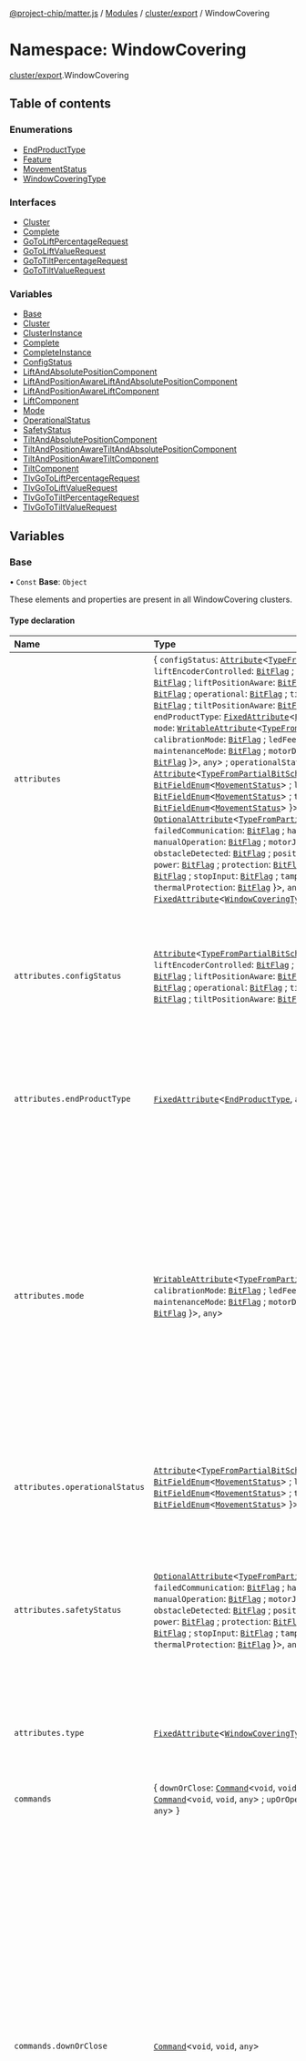 [@project-chip/matter.js](../README.md) / [Modules](../modules.md) / [cluster/export](cluster_export.md) / WindowCovering

# Namespace: WindowCovering

[cluster/export](cluster_export.md).WindowCovering

## Table of contents

### Enumerations

- [EndProductType](../enums/cluster_export.WindowCovering.EndProductType.md)
- [Feature](../enums/cluster_export.WindowCovering.Feature.md)
- [MovementStatus](../enums/cluster_export.WindowCovering.MovementStatus.md)
- [WindowCoveringType](../enums/cluster_export.WindowCovering.WindowCoveringType.md)

### Interfaces

- [Cluster](../interfaces/cluster_export.WindowCovering.Cluster.md)
- [Complete](../interfaces/cluster_export.WindowCovering.Complete.md)
- [GoToLiftPercentageRequest](../interfaces/cluster_export.WindowCovering.GoToLiftPercentageRequest.md)
- [GoToLiftValueRequest](../interfaces/cluster_export.WindowCovering.GoToLiftValueRequest.md)
- [GoToTiltPercentageRequest](../interfaces/cluster_export.WindowCovering.GoToTiltPercentageRequest.md)
- [GoToTiltValueRequest](../interfaces/cluster_export.WindowCovering.GoToTiltValueRequest.md)

### Variables

- [Base](cluster_export.WindowCovering.md#base)
- [Cluster](cluster_export.WindowCovering.md#cluster)
- [ClusterInstance](cluster_export.WindowCovering.md#clusterinstance)
- [Complete](cluster_export.WindowCovering.md#complete)
- [CompleteInstance](cluster_export.WindowCovering.md#completeinstance)
- [ConfigStatus](cluster_export.WindowCovering.md#configstatus)
- [LiftAndAbsolutePositionComponent](cluster_export.WindowCovering.md#liftandabsolutepositioncomponent)
- [LiftAndPositionAwareLiftAndAbsolutePositionComponent](cluster_export.WindowCovering.md#liftandpositionawareliftandabsolutepositioncomponent)
- [LiftAndPositionAwareLiftComponent](cluster_export.WindowCovering.md#liftandpositionawareliftcomponent)
- [LiftComponent](cluster_export.WindowCovering.md#liftcomponent)
- [Mode](cluster_export.WindowCovering.md#mode)
- [OperationalStatus](cluster_export.WindowCovering.md#operationalstatus)
- [SafetyStatus](cluster_export.WindowCovering.md#safetystatus)
- [TiltAndAbsolutePositionComponent](cluster_export.WindowCovering.md#tiltandabsolutepositioncomponent)
- [TiltAndPositionAwareTiltAndAbsolutePositionComponent](cluster_export.WindowCovering.md#tiltandpositionawaretiltandabsolutepositioncomponent)
- [TiltAndPositionAwareTiltComponent](cluster_export.WindowCovering.md#tiltandpositionawaretiltcomponent)
- [TiltComponent](cluster_export.WindowCovering.md#tiltcomponent)
- [TlvGoToLiftPercentageRequest](cluster_export.WindowCovering.md#tlvgotoliftpercentagerequest)
- [TlvGoToLiftValueRequest](cluster_export.WindowCovering.md#tlvgotoliftvaluerequest)
- [TlvGoToTiltPercentageRequest](cluster_export.WindowCovering.md#tlvgototiltpercentagerequest)
- [TlvGoToTiltValueRequest](cluster_export.WindowCovering.md#tlvgototiltvaluerequest)

## Variables

### Base

• `Const` **Base**: `Object`

These elements and properties are present in all WindowCovering clusters.

#### Type declaration

| Name | Type | Description |
| :------ | :------ | :------ |
| `attributes` | \{ `configStatus`: [`Attribute`](../interfaces/cluster_export.Attribute.md)\<[`TypeFromPartialBitSchema`](schema_export.md#typefrompartialbitschema)\<\{ `liftEncoderControlled`: [`BitFlag`](schema_export.md#bitflag) ; `liftMovementReversed`: [`BitFlag`](schema_export.md#bitflag) ; `liftPositionAware`: [`BitFlag`](schema_export.md#bitflag) ; `onlineReserved`: [`BitFlag`](schema_export.md#bitflag) ; `operational`: [`BitFlag`](schema_export.md#bitflag) ; `tiltEncoderControlled`: [`BitFlag`](schema_export.md#bitflag) ; `tiltPositionAware`: [`BitFlag`](schema_export.md#bitflag)  }\>, `any`\> ; `endProductType`: [`FixedAttribute`](../interfaces/cluster_export.FixedAttribute.md)\<[`EndProductType`](../enums/cluster_export.WindowCovering.EndProductType.md), `any`\> ; `mode`: [`WritableAttribute`](../interfaces/cluster_export.WritableAttribute.md)\<[`TypeFromPartialBitSchema`](schema_export.md#typefrompartialbitschema)\<\{ `calibrationMode`: [`BitFlag`](schema_export.md#bitflag) ; `ledFeedback`: [`BitFlag`](schema_export.md#bitflag) ; `maintenanceMode`: [`BitFlag`](schema_export.md#bitflag) ; `motorDirectionReversed`: [`BitFlag`](schema_export.md#bitflag)  }\>, `any`\> ; `operationalStatus`: [`Attribute`](../interfaces/cluster_export.Attribute.md)\<[`TypeFromPartialBitSchema`](schema_export.md#typefrompartialbitschema)\<\{ `global`: [`BitFieldEnum`](schema_export.md#bitfieldenum)\<[`MovementStatus`](../enums/cluster_export.WindowCovering.MovementStatus.md)\> ; `lift`: [`BitFieldEnum`](schema_export.md#bitfieldenum)\<[`MovementStatus`](../enums/cluster_export.WindowCovering.MovementStatus.md)\> ; `tilt`: [`BitFieldEnum`](schema_export.md#bitfieldenum)\<[`MovementStatus`](../enums/cluster_export.WindowCovering.MovementStatus.md)\>  }\>, `any`\> ; `safetyStatus`: [`OptionalAttribute`](../interfaces/cluster_export.OptionalAttribute.md)\<[`TypeFromPartialBitSchema`](schema_export.md#typefrompartialbitschema)\<\{ `failedCommunication`: [`BitFlag`](schema_export.md#bitflag) ; `hardwareFailure`: [`BitFlag`](schema_export.md#bitflag) ; `manualOperation`: [`BitFlag`](schema_export.md#bitflag) ; `motorJammed`: [`BitFlag`](schema_export.md#bitflag) ; `obstacleDetected`: [`BitFlag`](schema_export.md#bitflag) ; `positionFailure`: [`BitFlag`](schema_export.md#bitflag) ; `power`: [`BitFlag`](schema_export.md#bitflag) ; `protection`: [`BitFlag`](schema_export.md#bitflag) ; `remoteLockout`: [`BitFlag`](schema_export.md#bitflag) ; `stopInput`: [`BitFlag`](schema_export.md#bitflag) ; `tamperDetection`: [`BitFlag`](schema_export.md#bitflag) ; `thermalProtection`: [`BitFlag`](schema_export.md#bitflag)  }\>, `any`\> ; `type`: [`FixedAttribute`](../interfaces/cluster_export.FixedAttribute.md)\<[`WindowCoveringType`](../enums/cluster_export.WindowCovering.WindowCoveringType.md), `any`\>  } | - |
| `attributes.configStatus` | [`Attribute`](../interfaces/cluster_export.Attribute.md)\<[`TypeFromPartialBitSchema`](schema_export.md#typefrompartialbitschema)\<\{ `liftEncoderControlled`: [`BitFlag`](schema_export.md#bitflag) ; `liftMovementReversed`: [`BitFlag`](schema_export.md#bitflag) ; `liftPositionAware`: [`BitFlag`](schema_export.md#bitflag) ; `onlineReserved`: [`BitFlag`](schema_export.md#bitflag) ; `operational`: [`BitFlag`](schema_export.md#bitflag) ; `tiltEncoderControlled`: [`BitFlag`](schema_export.md#bitflag) ; `tiltPositionAware`: [`BitFlag`](schema_export.md#bitflag)  }\>, `any`\> | The ConfigStatus attribute makes configuration and status information available. To change settings, devices shall write to the Mode attribute of the Window Covering Settings Attribute Set. The behavior causing the setting or clearing of each bit is vendor specific. See table below for details on each bit. **`See`** MatterSpecification.v11.Cluster § 5.3.5.8 |
| `attributes.endProductType` | [`FixedAttribute`](../interfaces/cluster_export.FixedAttribute.md)\<[`EndProductType`](../enums/cluster_export.WindowCovering.EndProductType.md), `any`\> | The EndProductType attribute identifies the product type in complement of the main category indicated by the Type attribute. The window covering shall set this value to one of the values in the table below. **`See`** MatterSpecification.v11.Cluster § 5.3.5.16 |
| `attributes.mode` | [`WritableAttribute`](../interfaces/cluster_export.WritableAttribute.md)\<[`TypeFromPartialBitSchema`](schema_export.md#typefrompartialbitschema)\<\{ `calibrationMode`: [`BitFlag`](schema_export.md#bitflag) ; `ledFeedback`: [`BitFlag`](schema_export.md#bitflag) ; `maintenanceMode`: [`BitFlag`](schema_export.md#bitflag) ; `motorDirectionReversed`: [`BitFlag`](schema_export.md#bitflag)  }\>, `any`\> | The Mode attribute allows configuration of the Window Covering, such as: reversing the motor direction, placing the Window Covering into calibration mode, placing the motor into maintenance mode, disabling the network, and disabling status LEDs. See below for details. In the case a device does not support or implement a specific mode, e.g. the device has a specific installation method and reversal is not relevant or the device does not include a maintenance mode, any write interaction to the Mode attribute, with an unsupported mode bit or any out of bounds bits set, must be ignored and a response containing the status of CONSTRAINT_ERROR will be returned. **`See`** MatterSpecification.v11.Cluster § 5.3.5.21 |
| `attributes.operationalStatus` | [`Attribute`](../interfaces/cluster_export.Attribute.md)\<[`TypeFromPartialBitSchema`](schema_export.md#typefrompartialbitschema)\<\{ `global`: [`BitFieldEnum`](schema_export.md#bitfieldenum)\<[`MovementStatus`](../enums/cluster_export.WindowCovering.MovementStatus.md)\> ; `lift`: [`BitFieldEnum`](schema_export.md#bitfieldenum)\<[`MovementStatus`](../enums/cluster_export.WindowCovering.MovementStatus.md)\> ; `tilt`: [`BitFieldEnum`](schema_export.md#bitfieldenum)\<[`MovementStatus`](../enums/cluster_export.WindowCovering.MovementStatus.md)\>  }\>, `any`\> | The OperationalStatus attribute keeps track of currently ongoing operations and applies to all type of devices. See below for details about the meaning of individual bits. **`See`** MatterSpecification.v11.Cluster § 5.3.5.15 |
| `attributes.safetyStatus` | [`OptionalAttribute`](../interfaces/cluster_export.OptionalAttribute.md)\<[`TypeFromPartialBitSchema`](schema_export.md#typefrompartialbitschema)\<\{ `failedCommunication`: [`BitFlag`](schema_export.md#bitflag) ; `hardwareFailure`: [`BitFlag`](schema_export.md#bitflag) ; `manualOperation`: [`BitFlag`](schema_export.md#bitflag) ; `motorJammed`: [`BitFlag`](schema_export.md#bitflag) ; `obstacleDetected`: [`BitFlag`](schema_export.md#bitflag) ; `positionFailure`: [`BitFlag`](schema_export.md#bitflag) ; `power`: [`BitFlag`](schema_export.md#bitflag) ; `protection`: [`BitFlag`](schema_export.md#bitflag) ; `remoteLockout`: [`BitFlag`](schema_export.md#bitflag) ; `stopInput`: [`BitFlag`](schema_export.md#bitflag) ; `tamperDetection`: [`BitFlag`](schema_export.md#bitflag) ; `thermalProtection`: [`BitFlag`](schema_export.md#bitflag)  }\>, `any`\> | The SafetyStatus attribute reflects the state of the safety sensors and the common issues preventing movements. By default for nominal operation all flags are cleared (0). A device might support none, one or several bit flags from this attribute (all optional). See below for details about the meaning of individual bits. **`See`** MatterSpecification.v11.Cluster § 5.3.5.22 |
| `attributes.type` | [`FixedAttribute`](../interfaces/cluster_export.FixedAttribute.md)\<[`WindowCoveringType`](../enums/cluster_export.WindowCovering.WindowCoveringType.md), `any`\> | The Type attribute identifies the type of window covering being controlled by this endpoint and shall be set to one of the non-reserved values in the table below. **`See`** MatterSpecification.v11.Cluster § 5.3.5.1 |
| `commands` | \{ `downOrClose`: [`Command`](../interfaces/cluster_export.Command.md)\<`void`, `void`, `any`\> ; `stopMotion`: [`Command`](../interfaces/cluster_export.Command.md)\<`void`, `void`, `any`\> ; `upOrOpen`: [`Command`](../interfaces/cluster_export.Command.md)\<`void`, `void`, `any`\>  } | - |
| `commands.downOrClose` | [`Command`](../interfaces/cluster_export.Command.md)\<`void`, `void`, `any`\> | Upon receipt of this command, the Window Covering will adjust its position so the physical lift/slide and tilt is at the maximum closed/down position. This will happen as fast as possible. The server attributes supported shall be updated as follows: if Position Aware feature is supported: • TargetPositionLiftPercent100ths attribute shall be set to 100.00%. • TargetPositionTiltPercent100ths attribute shall be set to 100.00%. The server positioning attributes will follow the movements, once the movement has successfully finished, the server attributes shall be updated as follows: if Position Aware feature is supported: • CurrentPositionLiftPercent100ths attribute shall be 100.00%. • CurrentPositionLiftPercentage attribute shall be 100%. • CurrentPositionTiltPercent100ths attribute shall be 100.00%. • CurrentPositionTiltPercentage attribute shall be 100%. if Absolute Position feature is supported: • CurrentPositionLift attribute shall be equal to the InstalledClosedLimitLift attribute. • CurrentPositionTilt attribute shall be equal to the InstalledClosedLimitTilt attribute. **`See`** MatterSpecification.v11.Cluster § 5.3.6.2 |
| `commands.stopMotion` | [`Command`](../interfaces/cluster_export.Command.md)\<`void`, `void`, `any`\> | Upon receipt of this command, the Window Covering will stop any adjusting to the physical tilt and lift/slide that is currently occurring. The server attributes supported shall be updated as follows: • TargetPositionLiftPercent100ths attribute will be set to CurrentPositionLiftPercent100ths attribute value. • TargetPositionTiltPercent100ths attribute will be set to CurrentPositionTiltPercent100ths attribute value. **`See`** MatterSpecification.v11.Cluster § 5.3.6.3 |
| `commands.upOrOpen` | [`Command`](../interfaces/cluster_export.Command.md)\<`void`, `void`, `any`\> | Upon receipt of this command, the Window Covering will adjust its position so the physical lift/slide and tilt is at the maximum open/up position. This will happen as fast as possible. The server attributes shall be updated as follows: if Position Aware feature is supported: • TargetPositionLiftPercent100ths attribute shall be set to 0.00%. • TargetPositionTiltPercent100ths attribute shall be set to 0.00%. The server positioning attributes will follow the movements, once the movement has successfully finished, the server attributes shall be updated as follows: if Position Aware feature is supported: • CurrentPositionLiftPercent100ths attribute shall be 0.00%. • CurrentPositionLiftPercentage attribute shall be 0%. • CurrentPositionTiltPercent100ths attribute shall be 0.00%. • CurrentPositionTiltPercentage attribute shall be 0%. if Absolute Position feature is supported: • CurrentPositionLift attribute shall be equal to the InstalledOpenLimitLift attribute. • CurrentPositionTilt attribute shall be equal to the InstalledOpenLimitTilt attribute. **`See`** MatterSpecification.v11.Cluster § 5.3.6.1 |
| `extensions` | readonly [\{ `component`: \{ `attributes`: \{ `currentPositionLift`: [`OptionalAttribute`](../interfaces/cluster_export.OptionalAttribute.md)\<``null`` \| `number`, `any`\> ; `installedClosedLimitLift`: [`Attribute`](../interfaces/cluster_export.Attribute.md)\<`number`, `any`\> ; `installedOpenLimitLift`: [`Attribute`](../interfaces/cluster_export.Attribute.md)\<`number`, `any`\> ; `physicalClosedLimitLift`: [`OptionalFixedAttribute`](../interfaces/cluster_export.OptionalFixedAttribute.md)\<`number`, `any`\>  }  } = LiftAndPositionAwareLiftAndAbsolutePositionComponent; `flags`: \{ `absolutePosition`: ``true`` = true; `lift`: ``true`` = true; `positionAwareLift`: ``true`` = true }  }, \{ `component`: \{ `attributes`: \{ `currentPositionTilt`: [`OptionalAttribute`](../interfaces/cluster_export.OptionalAttribute.md)\<``null`` \| `number`, `any`\> ; `installedClosedLimitTilt`: [`Attribute`](../interfaces/cluster_export.Attribute.md)\<`number`, `any`\> ; `installedOpenLimitTilt`: [`Attribute`](../interfaces/cluster_export.Attribute.md)\<`number`, `any`\> ; `physicalClosedLimitTilt`: [`OptionalFixedAttribute`](../interfaces/cluster_export.OptionalFixedAttribute.md)\<`number`, `any`\>  }  } = TiltAndPositionAwareTiltAndAbsolutePositionComponent; `flags`: \{ `absolutePosition`: ``true`` = true; `positionAwareTilt`: ``true`` = true; `tilt`: ``true`` = true }  }, \{ `component`: \{ `attributes`: \{ `numberOfActuationsLift`: [`OptionalAttribute`](../interfaces/cluster_export.OptionalAttribute.md)\<`number`, `any`\>  } ; `commands`: \{ `goToLiftPercentage`: [`OptionalCommand`](../interfaces/cluster_export.OptionalCommand.md)\<[`TypeFromFields`](tlv_export.md#typefromfields)\<\{ `liftPercent100thsValue`: [`FieldType`](../interfaces/tlv_export.FieldType.md)\<`number`\>  }\>, `void`, `any`\>  }  } = LiftComponent; `flags`: \{ `lift`: ``true`` = true }  }, \{ `component`: \{ `attributes`: \{ `numberOfActuationsTilt`: [`OptionalAttribute`](../interfaces/cluster_export.OptionalAttribute.md)\<`number`, `any`\>  } ; `commands`: \{ `goToTiltPercentage`: [`OptionalCommand`](../interfaces/cluster_export.OptionalCommand.md)\<[`TypeFromFields`](tlv_export.md#typefromfields)\<\{ `tiltPercent100thsValue`: [`FieldType`](../interfaces/tlv_export.FieldType.md)\<`number`\>  }\>, `void`, `any`\>  }  } = TiltComponent; `flags`: \{ `tilt`: ``true`` = true }  }, \{ `component`: \{ `attributes`: \{ `currentPositionLiftPercent100ths`: [`Attribute`](../interfaces/cluster_export.Attribute.md)\<``null`` \| `number`, `any`\> ; `currentPositionLiftPercentage`: [`OptionalAttribute`](../interfaces/cluster_export.OptionalAttribute.md)\<``null`` \| `number`, `any`\> ; `targetPositionLiftPercent100ths`: [`Attribute`](../interfaces/cluster_export.Attribute.md)\<``null`` \| `number`, `any`\>  } ; `commands`: \{ `goToLiftPercentage`: [`Command`](../interfaces/cluster_export.Command.md)\<[`TypeFromFields`](tlv_export.md#typefromfields)\<\{ `liftPercent100thsValue`: [`FieldType`](../interfaces/tlv_export.FieldType.md)\<`number`\>  }\>, `void`, `any`\>  }  } = LiftAndPositionAwareLiftComponent; `flags`: \{ `lift`: ``true`` = true; `positionAwareLift`: ``true`` = true }  }, \{ `component`: \{ `attributes`: \{ `currentPositionTiltPercent100ths`: [`Attribute`](../interfaces/cluster_export.Attribute.md)\<``null`` \| `number`, `any`\> ; `currentPositionTiltPercentage`: [`OptionalAttribute`](../interfaces/cluster_export.OptionalAttribute.md)\<``null`` \| `number`, `any`\> ; `targetPositionTiltPercent100ths`: [`Attribute`](../interfaces/cluster_export.Attribute.md)\<``null`` \| `number`, `any`\>  } ; `commands`: \{ `goToTiltPercentage`: [`Command`](../interfaces/cluster_export.Command.md)\<[`TypeFromFields`](tlv_export.md#typefromfields)\<\{ `tiltPercent100thsValue`: [`FieldType`](../interfaces/tlv_export.FieldType.md)\<`number`\>  }\>, `void`, `any`\>  }  } = TiltAndPositionAwareTiltComponent; `flags`: \{ `positionAwareTilt`: ``true`` = true; `tilt`: ``true`` = true }  }, \{ `component`: \{ `commands`: \{ `goToLiftValue`: [`OptionalCommand`](../interfaces/cluster_export.OptionalCommand.md)\<[`TypeFromFields`](tlv_export.md#typefromfields)\<\{ `liftValue`: [`FieldType`](../interfaces/tlv_export.FieldType.md)\<`number`\>  }\>, `void`, `any`\>  }  } = LiftAndAbsolutePositionComponent; `flags`: \{ `absolutePosition`: ``true`` = true; `lift`: ``true`` = true }  }, \{ `component`: \{ `commands`: \{ `goToTiltValue`: [`OptionalCommand`](../interfaces/cluster_export.OptionalCommand.md)\<[`TypeFromFields`](tlv_export.md#typefromfields)\<\{ `tiltValue`: [`FieldType`](../interfaces/tlv_export.FieldType.md)\<`number`\>  }\>, `void`, `any`\>  }  } = TiltAndAbsolutePositionComponent; `flags`: \{ `absolutePosition`: ``true`` = true; `tilt`: ``true`` = true }  }, \{ `component`: ``false`` = false; `flags`: \{ `lift`: ``false`` = false; `positionAwareLift`: ``true`` = true }  }, \{ `component`: ``false`` = false; `flags`: \{ `positionAwareTilt`: ``true`` = true; `tilt`: ``false`` = false }  }, \{ `component`: ``false`` = false; `flags`: \{ `lift`: ``false`` = false; `tilt`: ``false`` = false }  }] | This metadata controls which WindowCoveringCluster elements matter.js activates for specific feature combinations. |
| `features` | \{ `absolutePosition`: [`BitFlag`](schema_export.md#bitflag) ; `lift`: [`BitFlag`](schema_export.md#bitflag) ; `positionAwareLift`: [`BitFlag`](schema_export.md#bitflag) ; `positionAwareTilt`: [`BitFlag`](schema_export.md#bitflag) ; `tilt`: [`BitFlag`](schema_export.md#bitflag)  } | - |
| `features.absolutePosition` | [`BitFlag`](schema_export.md#bitflag) | AbsolutePosition Absolute positioning is supported. |
| `features.lift` | [`BitFlag`](schema_export.md#bitflag) | Lift Lift Control and behavior for lifting/sliding window coverings |
| `features.positionAwareLift` | [`BitFlag`](schema_export.md#bitflag) | PositionAwareLift Position Aware lift control is supported. |
| `features.positionAwareTilt` | [`BitFlag`](schema_export.md#bitflag) | PositionAwareTilt Position Aware tilt control is supported. |
| `features.tilt` | [`BitFlag`](schema_export.md#bitflag) | Tilt Tilt Control and behavior for tilting window coverings |
| `id` | ``258`` | - |
| `name` | ``"WindowCovering"`` | - |
| `revision` | ``5`` | - |

#### Defined in

[packages/matter.js/src/cluster/definitions/WindowCoveringCluster.ts:719](https://github.com/project-chip/matter.js/blob/2d9f2165d2672864fda3496a6d0d5f93597f82c6/packages/matter.js/src/cluster/definitions/WindowCoveringCluster.ts#L719)

___

### Cluster

• **Cluster**: [`Cluster`](../interfaces/cluster_export.WindowCovering.Cluster.md)

#### Defined in

[packages/matter.js/src/cluster/definitions/WindowCoveringCluster.ts:952](https://github.com/project-chip/matter.js/blob/2d9f2165d2672864fda3496a6d0d5f93597f82c6/packages/matter.js/src/cluster/definitions/WindowCoveringCluster.ts#L952)

[packages/matter.js/src/cluster/definitions/WindowCoveringCluster.ts:954](https://github.com/project-chip/matter.js/blob/2d9f2165d2672864fda3496a6d0d5f93597f82c6/packages/matter.js/src/cluster/definitions/WindowCoveringCluster.ts#L954)

___

### ClusterInstance

• `Const` **ClusterInstance**: [`ExtensibleOnly`](../interfaces/cluster_export.MutableCluster.ExtensibleOnly.md)\<\{ `attributes`: \{ `configStatus`: [`Attribute`](../interfaces/cluster_export.Attribute.md)\<[`TypeFromPartialBitSchema`](schema_export.md#typefrompartialbitschema)\<\{ `liftEncoderControlled`: [`BitFlag`](schema_export.md#bitflag) ; `liftMovementReversed`: [`BitFlag`](schema_export.md#bitflag) ; `liftPositionAware`: [`BitFlag`](schema_export.md#bitflag) ; `onlineReserved`: [`BitFlag`](schema_export.md#bitflag) ; `operational`: [`BitFlag`](schema_export.md#bitflag) ; `tiltEncoderControlled`: [`BitFlag`](schema_export.md#bitflag) ; `tiltPositionAware`: [`BitFlag`](schema_export.md#bitflag)  }\>, `any`\> ; `endProductType`: [`FixedAttribute`](../interfaces/cluster_export.FixedAttribute.md)\<[`EndProductType`](../enums/cluster_export.WindowCovering.EndProductType.md), `any`\> ; `mode`: [`WritableAttribute`](../interfaces/cluster_export.WritableAttribute.md)\<[`TypeFromPartialBitSchema`](schema_export.md#typefrompartialbitschema)\<\{ `calibrationMode`: [`BitFlag`](schema_export.md#bitflag) ; `ledFeedback`: [`BitFlag`](schema_export.md#bitflag) ; `maintenanceMode`: [`BitFlag`](schema_export.md#bitflag) ; `motorDirectionReversed`: [`BitFlag`](schema_export.md#bitflag)  }\>, `any`\> ; `operationalStatus`: [`Attribute`](../interfaces/cluster_export.Attribute.md)\<[`TypeFromPartialBitSchema`](schema_export.md#typefrompartialbitschema)\<\{ `global`: [`BitFieldEnum`](schema_export.md#bitfieldenum)\<[`MovementStatus`](../enums/cluster_export.WindowCovering.MovementStatus.md)\> ; `lift`: [`BitFieldEnum`](schema_export.md#bitfieldenum)\<[`MovementStatus`](../enums/cluster_export.WindowCovering.MovementStatus.md)\> ; `tilt`: [`BitFieldEnum`](schema_export.md#bitfieldenum)\<[`MovementStatus`](../enums/cluster_export.WindowCovering.MovementStatus.md)\>  }\>, `any`\> ; `safetyStatus`: [`OptionalAttribute`](../interfaces/cluster_export.OptionalAttribute.md)\<[`TypeFromPartialBitSchema`](schema_export.md#typefrompartialbitschema)\<\{ `failedCommunication`: [`BitFlag`](schema_export.md#bitflag) ; `hardwareFailure`: [`BitFlag`](schema_export.md#bitflag) ; `manualOperation`: [`BitFlag`](schema_export.md#bitflag) ; `motorJammed`: [`BitFlag`](schema_export.md#bitflag) ; `obstacleDetected`: [`BitFlag`](schema_export.md#bitflag) ; `positionFailure`: [`BitFlag`](schema_export.md#bitflag) ; `power`: [`BitFlag`](schema_export.md#bitflag) ; `protection`: [`BitFlag`](schema_export.md#bitflag) ; `remoteLockout`: [`BitFlag`](schema_export.md#bitflag) ; `stopInput`: [`BitFlag`](schema_export.md#bitflag) ; `tamperDetection`: [`BitFlag`](schema_export.md#bitflag) ; `thermalProtection`: [`BitFlag`](schema_export.md#bitflag)  }\>, `any`\> ; `type`: [`FixedAttribute`](../interfaces/cluster_export.FixedAttribute.md)\<[`WindowCoveringType`](../enums/cluster_export.WindowCovering.WindowCoveringType.md), `any`\>  } ; `commands`: \{ `downOrClose`: [`Command`](../interfaces/cluster_export.Command.md)\<`void`, `void`, `any`\> ; `stopMotion`: [`Command`](../interfaces/cluster_export.Command.md)\<`void`, `void`, `any`\> ; `upOrOpen`: [`Command`](../interfaces/cluster_export.Command.md)\<`void`, `void`, `any`\>  } ; `extensions`: readonly [\{ `component`: \{ `attributes`: \{ `currentPositionLift`: [`OptionalAttribute`](../interfaces/cluster_export.OptionalAttribute.md)\<``null`` \| `number`, `any`\> ; `installedClosedLimitLift`: [`Attribute`](../interfaces/cluster_export.Attribute.md)\<`number`, `any`\> ; `installedOpenLimitLift`: [`Attribute`](../interfaces/cluster_export.Attribute.md)\<`number`, `any`\> ; `physicalClosedLimitLift`: [`OptionalFixedAttribute`](../interfaces/cluster_export.OptionalFixedAttribute.md)\<`number`, `any`\>  }  } = LiftAndPositionAwareLiftAndAbsolutePositionComponent; `flags`: \{ `absolutePosition`: ``true`` = true; `lift`: ``true`` = true; `positionAwareLift`: ``true`` = true }  }, \{ `component`: \{ `attributes`: \{ `currentPositionTilt`: [`OptionalAttribute`](../interfaces/cluster_export.OptionalAttribute.md)\<``null`` \| `number`, `any`\> ; `installedClosedLimitTilt`: [`Attribute`](../interfaces/cluster_export.Attribute.md)\<`number`, `any`\> ; `installedOpenLimitTilt`: [`Attribute`](../interfaces/cluster_export.Attribute.md)\<`number`, `any`\> ; `physicalClosedLimitTilt`: [`OptionalFixedAttribute`](../interfaces/cluster_export.OptionalFixedAttribute.md)\<`number`, `any`\>  }  } = TiltAndPositionAwareTiltAndAbsolutePositionComponent; `flags`: \{ `absolutePosition`: ``true`` = true; `positionAwareTilt`: ``true`` = true; `tilt`: ``true`` = true }  }, \{ `component`: \{ `attributes`: \{ `numberOfActuationsLift`: [`OptionalAttribute`](../interfaces/cluster_export.OptionalAttribute.md)\<`number`, `any`\>  } ; `commands`: \{ `goToLiftPercentage`: [`OptionalCommand`](../interfaces/cluster_export.OptionalCommand.md)\<[`TypeFromFields`](tlv_export.md#typefromfields)\<\{ `liftPercent100thsValue`: [`FieldType`](../interfaces/tlv_export.FieldType.md)\<`number`\>  }\>, `void`, `any`\>  }  } = LiftComponent; `flags`: \{ `lift`: ``true`` = true }  }, \{ `component`: \{ `attributes`: \{ `numberOfActuationsTilt`: [`OptionalAttribute`](../interfaces/cluster_export.OptionalAttribute.md)\<`number`, `any`\>  } ; `commands`: \{ `goToTiltPercentage`: [`OptionalCommand`](../interfaces/cluster_export.OptionalCommand.md)\<[`TypeFromFields`](tlv_export.md#typefromfields)\<\{ `tiltPercent100thsValue`: [`FieldType`](../interfaces/tlv_export.FieldType.md)\<`number`\>  }\>, `void`, `any`\>  }  } = TiltComponent; `flags`: \{ `tilt`: ``true`` = true }  }, \{ `component`: \{ `attributes`: \{ `currentPositionLiftPercent100ths`: [`Attribute`](../interfaces/cluster_export.Attribute.md)\<``null`` \| `number`, `any`\> ; `currentPositionLiftPercentage`: [`OptionalAttribute`](../interfaces/cluster_export.OptionalAttribute.md)\<``null`` \| `number`, `any`\> ; `targetPositionLiftPercent100ths`: [`Attribute`](../interfaces/cluster_export.Attribute.md)\<``null`` \| `number`, `any`\>  } ; `commands`: \{ `goToLiftPercentage`: [`Command`](../interfaces/cluster_export.Command.md)\<[`TypeFromFields`](tlv_export.md#typefromfields)\<\{ `liftPercent100thsValue`: [`FieldType`](../interfaces/tlv_export.FieldType.md)\<`number`\>  }\>, `void`, `any`\>  }  } = LiftAndPositionAwareLiftComponent; `flags`: \{ `lift`: ``true`` = true; `positionAwareLift`: ``true`` = true }  }, \{ `component`: \{ `attributes`: \{ `currentPositionTiltPercent100ths`: [`Attribute`](../interfaces/cluster_export.Attribute.md)\<``null`` \| `number`, `any`\> ; `currentPositionTiltPercentage`: [`OptionalAttribute`](../interfaces/cluster_export.OptionalAttribute.md)\<``null`` \| `number`, `any`\> ; `targetPositionTiltPercent100ths`: [`Attribute`](../interfaces/cluster_export.Attribute.md)\<``null`` \| `number`, `any`\>  } ; `commands`: \{ `goToTiltPercentage`: [`Command`](../interfaces/cluster_export.Command.md)\<[`TypeFromFields`](tlv_export.md#typefromfields)\<\{ `tiltPercent100thsValue`: [`FieldType`](../interfaces/tlv_export.FieldType.md)\<`number`\>  }\>, `void`, `any`\>  }  } = TiltAndPositionAwareTiltComponent; `flags`: \{ `positionAwareTilt`: ``true`` = true; `tilt`: ``true`` = true }  }, \{ `component`: \{ `commands`: \{ `goToLiftValue`: [`OptionalCommand`](../interfaces/cluster_export.OptionalCommand.md)\<[`TypeFromFields`](tlv_export.md#typefromfields)\<\{ `liftValue`: [`FieldType`](../interfaces/tlv_export.FieldType.md)\<`number`\>  }\>, `void`, `any`\>  }  } = LiftAndAbsolutePositionComponent; `flags`: \{ `absolutePosition`: ``true`` = true; `lift`: ``true`` = true }  }, \{ `component`: \{ `commands`: \{ `goToTiltValue`: [`OptionalCommand`](../interfaces/cluster_export.OptionalCommand.md)\<[`TypeFromFields`](tlv_export.md#typefromfields)\<\{ `tiltValue`: [`FieldType`](../interfaces/tlv_export.FieldType.md)\<`number`\>  }\>, `void`, `any`\>  }  } = TiltAndAbsolutePositionComponent; `flags`: \{ `absolutePosition`: ``true`` = true; `tilt`: ``true`` = true }  }, \{ `component`: ``false`` = false; `flags`: \{ `lift`: ``false`` = false; `positionAwareLift`: ``true`` = true }  }, \{ `component`: ``false`` = false; `flags`: \{ `positionAwareTilt`: ``true`` = true; `tilt`: ``false`` = false }  }, \{ `component`: ``false`` = false; `flags`: \{ `lift`: ``false`` = false; `tilt`: ``false`` = false }  }] ; `features`: \{ `absolutePosition`: [`BitFlag`](schema_export.md#bitflag) ; `lift`: [`BitFlag`](schema_export.md#bitflag) ; `positionAwareLift`: [`BitFlag`](schema_export.md#bitflag) ; `positionAwareTilt`: [`BitFlag`](schema_export.md#bitflag) ; `tilt`: [`BitFlag`](schema_export.md#bitflag)  } ; `id`: ``258`` = 0x102; `name`: ``"WindowCovering"`` = "WindowCovering"; `revision`: ``5`` = 5 }\>

**`See`**

[Cluster](cluster_export.WindowCovering.md#cluster)

#### Defined in

[packages/matter.js/src/cluster/definitions/WindowCoveringCluster.ts:939](https://github.com/project-chip/matter.js/blob/2d9f2165d2672864fda3496a6d0d5f93597f82c6/packages/matter.js/src/cluster/definitions/WindowCoveringCluster.ts#L939)

___

### Complete

• **Complete**: [`Complete`](../interfaces/cluster_export.WindowCovering.Complete.md)

#### Defined in

[packages/matter.js/src/cluster/definitions/WindowCoveringCluster.ts:1068](https://github.com/project-chip/matter.js/blob/2d9f2165d2672864fda3496a6d0d5f93597f82c6/packages/matter.js/src/cluster/definitions/WindowCoveringCluster.ts#L1068)

[packages/matter.js/src/cluster/definitions/WindowCoveringCluster.ts:1070](https://github.com/project-chip/matter.js/blob/2d9f2165d2672864fda3496a6d0d5f93597f82c6/packages/matter.js/src/cluster/definitions/WindowCoveringCluster.ts#L1070)

___

### CompleteInstance

• `Const` **CompleteInstance**: [`MutableCluster`](../interfaces/cluster_export.MutableCluster-1.md)\<\{ `attributes`: \{ `configStatus`: [`Attribute`](../interfaces/cluster_export.Attribute.md)\<[`TypeFromPartialBitSchema`](schema_export.md#typefrompartialbitschema)\<\{ `liftEncoderControlled`: [`BitFlag`](schema_export.md#bitflag) ; `liftMovementReversed`: [`BitFlag`](schema_export.md#bitflag) ; `liftPositionAware`: [`BitFlag`](schema_export.md#bitflag) ; `onlineReserved`: [`BitFlag`](schema_export.md#bitflag) ; `operational`: [`BitFlag`](schema_export.md#bitflag) ; `tiltEncoderControlled`: [`BitFlag`](schema_export.md#bitflag) ; `tiltPositionAware`: [`BitFlag`](schema_export.md#bitflag)  }\>, `any`\> ; `currentPositionLift`: [`OptionalAttribute`](../interfaces/cluster_export.OptionalAttribute.md)\<``null`` \| `number`, `any`\> & \{ `isConditional`: ``true`` = true; `mandatoryIf`: [] \| [`ConditionalFeatureList`](cluster_export.md#conditionalfeaturelist)\<[`BitSchema`](schema_export.md#bitschema)\> ; `optional`: ``true`` = true; `optionalIf`: [] \| [\{ `absolutePosition`: `boolean` = true; `lift`: `boolean` = true; `positionAwareLift`: `boolean` = true }]  } ; `currentPositionLiftPercent100ths`: [`Attribute`](../interfaces/cluster_export.Attribute.md)\<``null`` \| `number`, `any`\> & \{ `isConditional`: ``true`` = true; `mandatoryIf`: [] \| [\{ `lift`: `boolean` = true; `positionAwareLift`: `boolean` = true }] ; `optional`: ``true`` = true; `optionalIf`: [] \| [`ConditionalFeatureList`](cluster_export.md#conditionalfeaturelist)\<[`BitSchema`](schema_export.md#bitschema)\>  } ; `currentPositionLiftPercentage`: [`OptionalAttribute`](../interfaces/cluster_export.OptionalAttribute.md)\<``null`` \| `number`, `any`\> & \{ `isConditional`: ``true`` = true; `mandatoryIf`: [] \| [`ConditionalFeatureList`](cluster_export.md#conditionalfeaturelist)\<[`BitSchema`](schema_export.md#bitschema)\> ; `optional`: ``true`` = true; `optionalIf`: [] \| [\{ `lift`: `boolean` = true; `positionAwareLift`: `boolean` = true }]  } ; `currentPositionTilt`: [`OptionalAttribute`](../interfaces/cluster_export.OptionalAttribute.md)\<``null`` \| `number`, `any`\> & \{ `isConditional`: ``true`` = true; `mandatoryIf`: [] \| [`ConditionalFeatureList`](cluster_export.md#conditionalfeaturelist)\<[`BitSchema`](schema_export.md#bitschema)\> ; `optional`: ``true`` = true; `optionalIf`: [] \| [\{ `absolutePosition`: `boolean` = true; `positionAwareTilt`: `boolean` = true; `tilt`: `boolean` = true }]  } ; `currentPositionTiltPercent100ths`: [`Attribute`](../interfaces/cluster_export.Attribute.md)\<``null`` \| `number`, `any`\> & \{ `isConditional`: ``true`` = true; `mandatoryIf`: [] \| [\{ `positionAwareTilt`: `boolean` = true; `tilt`: `boolean` = true }] ; `optional`: ``true`` = true; `optionalIf`: [] \| [`ConditionalFeatureList`](cluster_export.md#conditionalfeaturelist)\<[`BitSchema`](schema_export.md#bitschema)\>  } ; `currentPositionTiltPercentage`: [`OptionalAttribute`](../interfaces/cluster_export.OptionalAttribute.md)\<``null`` \| `number`, `any`\> & \{ `isConditional`: ``true`` = true; `mandatoryIf`: [] \| [`ConditionalFeatureList`](cluster_export.md#conditionalfeaturelist)\<[`BitSchema`](schema_export.md#bitschema)\> ; `optional`: ``true`` = true; `optionalIf`: [] \| [\{ `positionAwareTilt`: `boolean` = true; `tilt`: `boolean` = true }]  } ; `endProductType`: [`FixedAttribute`](../interfaces/cluster_export.FixedAttribute.md)\<[`EndProductType`](../enums/cluster_export.WindowCovering.EndProductType.md), `any`\> ; `installedClosedLimitLift`: [`Attribute`](../interfaces/cluster_export.Attribute.md)\<`number`, `any`\> & \{ `isConditional`: ``true`` = true; `mandatoryIf`: [] \| [\{ `absolutePosition`: `boolean` = true; `lift`: `boolean` = true; `positionAwareLift`: `boolean` = true }] ; `optional`: ``true`` = true; `optionalIf`: [] \| [`ConditionalFeatureList`](cluster_export.md#conditionalfeaturelist)\<[`BitSchema`](schema_export.md#bitschema)\>  } ; `installedClosedLimitTilt`: [`Attribute`](../interfaces/cluster_export.Attribute.md)\<`number`, `any`\> & \{ `isConditional`: ``true`` = true; `mandatoryIf`: [] \| [\{ `absolutePosition`: `boolean` = true; `positionAwareTilt`: `boolean` = true; `tilt`: `boolean` = true }] ; `optional`: ``true`` = true; `optionalIf`: [] \| [`ConditionalFeatureList`](cluster_export.md#conditionalfeaturelist)\<[`BitSchema`](schema_export.md#bitschema)\>  } ; `installedOpenLimitLift`: [`Attribute`](../interfaces/cluster_export.Attribute.md)\<`number`, `any`\> & \{ `isConditional`: ``true`` = true; `mandatoryIf`: [] \| [\{ `absolutePosition`: `boolean` = true; `lift`: `boolean` = true; `positionAwareLift`: `boolean` = true }] ; `optional`: ``true`` = true; `optionalIf`: [] \| [`ConditionalFeatureList`](cluster_export.md#conditionalfeaturelist)\<[`BitSchema`](schema_export.md#bitschema)\>  } ; `installedOpenLimitTilt`: [`Attribute`](../interfaces/cluster_export.Attribute.md)\<`number`, `any`\> & \{ `isConditional`: ``true`` = true; `mandatoryIf`: [] \| [\{ `absolutePosition`: `boolean` = true; `positionAwareTilt`: `boolean` = true; `tilt`: `boolean` = true }] ; `optional`: ``true`` = true; `optionalIf`: [] \| [`ConditionalFeatureList`](cluster_export.md#conditionalfeaturelist)\<[`BitSchema`](schema_export.md#bitschema)\>  } ; `mode`: [`WritableAttribute`](../interfaces/cluster_export.WritableAttribute.md)\<[`TypeFromPartialBitSchema`](schema_export.md#typefrompartialbitschema)\<\{ `calibrationMode`: [`BitFlag`](schema_export.md#bitflag) ; `ledFeedback`: [`BitFlag`](schema_export.md#bitflag) ; `maintenanceMode`: [`BitFlag`](schema_export.md#bitflag) ; `motorDirectionReversed`: [`BitFlag`](schema_export.md#bitflag)  }\>, `any`\> ; `numberOfActuationsLift`: [`OptionalAttribute`](../interfaces/cluster_export.OptionalAttribute.md)\<`number`, `any`\> & \{ `isConditional`: ``true`` = true; `mandatoryIf`: [] \| [`ConditionalFeatureList`](cluster_export.md#conditionalfeaturelist)\<[`BitSchema`](schema_export.md#bitschema)\> ; `optional`: ``true`` = true; `optionalIf`: [] \| [\{ `lift`: `boolean` = true }]  } ; `numberOfActuationsTilt`: [`OptionalAttribute`](../interfaces/cluster_export.OptionalAttribute.md)\<`number`, `any`\> & \{ `isConditional`: ``true`` = true; `mandatoryIf`: [] \| [`ConditionalFeatureList`](cluster_export.md#conditionalfeaturelist)\<[`BitSchema`](schema_export.md#bitschema)\> ; `optional`: ``true`` = true; `optionalIf`: [] \| [\{ `tilt`: `boolean` = true }]  } ; `operationalStatus`: [`Attribute`](../interfaces/cluster_export.Attribute.md)\<[`TypeFromPartialBitSchema`](schema_export.md#typefrompartialbitschema)\<\{ `global`: [`BitFieldEnum`](schema_export.md#bitfieldenum)\<[`MovementStatus`](../enums/cluster_export.WindowCovering.MovementStatus.md)\> ; `lift`: [`BitFieldEnum`](schema_export.md#bitfieldenum)\<[`MovementStatus`](../enums/cluster_export.WindowCovering.MovementStatus.md)\> ; `tilt`: [`BitFieldEnum`](schema_export.md#bitfieldenum)\<[`MovementStatus`](../enums/cluster_export.WindowCovering.MovementStatus.md)\>  }\>, `any`\> ; `physicalClosedLimitLift`: [`OptionalFixedAttribute`](../interfaces/cluster_export.OptionalFixedAttribute.md)\<`number`, `any`\> & \{ `isConditional`: ``true`` = true; `mandatoryIf`: [] \| [`ConditionalFeatureList`](cluster_export.md#conditionalfeaturelist)\<[`BitSchema`](schema_export.md#bitschema)\> ; `optional`: ``true`` = true; `optionalIf`: [] \| [\{ `absolutePosition`: `boolean` = true; `lift`: `boolean` = true; `positionAwareLift`: `boolean` = true }]  } ; `physicalClosedLimitTilt`: [`OptionalFixedAttribute`](../interfaces/cluster_export.OptionalFixedAttribute.md)\<`number`, `any`\> & \{ `isConditional`: ``true`` = true; `mandatoryIf`: [] \| [`ConditionalFeatureList`](cluster_export.md#conditionalfeaturelist)\<[`BitSchema`](schema_export.md#bitschema)\> ; `optional`: ``true`` = true; `optionalIf`: [] \| [\{ `absolutePosition`: `boolean` = true; `positionAwareTilt`: `boolean` = true; `tilt`: `boolean` = true }]  } ; `safetyStatus`: [`OptionalAttribute`](../interfaces/cluster_export.OptionalAttribute.md)\<[`TypeFromPartialBitSchema`](schema_export.md#typefrompartialbitschema)\<\{ `failedCommunication`: [`BitFlag`](schema_export.md#bitflag) ; `hardwareFailure`: [`BitFlag`](schema_export.md#bitflag) ; `manualOperation`: [`BitFlag`](schema_export.md#bitflag) ; `motorJammed`: [`BitFlag`](schema_export.md#bitflag) ; `obstacleDetected`: [`BitFlag`](schema_export.md#bitflag) ; `positionFailure`: [`BitFlag`](schema_export.md#bitflag) ; `power`: [`BitFlag`](schema_export.md#bitflag) ; `protection`: [`BitFlag`](schema_export.md#bitflag) ; `remoteLockout`: [`BitFlag`](schema_export.md#bitflag) ; `stopInput`: [`BitFlag`](schema_export.md#bitflag) ; `tamperDetection`: [`BitFlag`](schema_export.md#bitflag) ; `thermalProtection`: [`BitFlag`](schema_export.md#bitflag)  }\>, `any`\> ; `targetPositionLiftPercent100ths`: [`Attribute`](../interfaces/cluster_export.Attribute.md)\<``null`` \| `number`, `any`\> & \{ `isConditional`: ``true`` = true; `mandatoryIf`: [] \| [\{ `lift`: `boolean` = true; `positionAwareLift`: `boolean` = true }] ; `optional`: ``true`` = true; `optionalIf`: [] \| [`ConditionalFeatureList`](cluster_export.md#conditionalfeaturelist)\<[`BitSchema`](schema_export.md#bitschema)\>  } ; `targetPositionTiltPercent100ths`: [`Attribute`](../interfaces/cluster_export.Attribute.md)\<``null`` \| `number`, `any`\> & \{ `isConditional`: ``true`` = true; `mandatoryIf`: [] \| [\{ `positionAwareTilt`: `boolean` = true; `tilt`: `boolean` = true }] ; `optional`: ``true`` = true; `optionalIf`: [] \| [`ConditionalFeatureList`](cluster_export.md#conditionalfeaturelist)\<[`BitSchema`](schema_export.md#bitschema)\>  } ; `type`: [`FixedAttribute`](../interfaces/cluster_export.FixedAttribute.md)\<[`WindowCoveringType`](../enums/cluster_export.WindowCovering.WindowCoveringType.md), `any`\>  } ; `commands`: \{ `downOrClose`: [`Command`](../interfaces/cluster_export.Command.md)\<`void`, `void`, `any`\> ; `goToLiftPercentage`: [`OptionalCommand`](../interfaces/cluster_export.OptionalCommand.md)\<[`TypeFromFields`](tlv_export.md#typefromfields)\<\{ `liftPercent100thsValue`: [`FieldType`](../interfaces/tlv_export.FieldType.md)\<`number`\>  }\>, `void`, `any`\> & \{ `isConditional`: ``true`` = true; `mandatoryIf`: [] \| [\{ `lift`: `boolean` = true; `positionAwareLift`: `boolean` = true }] ; `optional`: ``true`` = true; `optionalIf`: [] \| [\{ `lift`: `boolean` = true }]  } ; `goToLiftValue`: [`OptionalCommand`](../interfaces/cluster_export.OptionalCommand.md)\<[`TypeFromFields`](tlv_export.md#typefromfields)\<\{ `liftValue`: [`FieldType`](../interfaces/tlv_export.FieldType.md)\<`number`\>  }\>, `void`, `any`\> & \{ `isConditional`: ``true`` = true; `mandatoryIf`: [] \| [`ConditionalFeatureList`](cluster_export.md#conditionalfeaturelist)\<[`BitSchema`](schema_export.md#bitschema)\> ; `optional`: ``true`` = true; `optionalIf`: [] \| [\{ `absolutePosition`: `boolean` = true; `lift`: `boolean` = true }]  } ; `goToTiltPercentage`: [`OptionalCommand`](../interfaces/cluster_export.OptionalCommand.md)\<[`TypeFromFields`](tlv_export.md#typefromfields)\<\{ `tiltPercent100thsValue`: [`FieldType`](../interfaces/tlv_export.FieldType.md)\<`number`\>  }\>, `void`, `any`\> & \{ `isConditional`: ``true`` = true; `mandatoryIf`: [] \| [\{ `positionAwareTilt`: `boolean` = true; `tilt`: `boolean` = true }] ; `optional`: ``true`` = true; `optionalIf`: [] \| [\{ `tilt`: `boolean` = true }]  } ; `goToTiltValue`: [`OptionalCommand`](../interfaces/cluster_export.OptionalCommand.md)\<[`TypeFromFields`](tlv_export.md#typefromfields)\<\{ `tiltValue`: [`FieldType`](../interfaces/tlv_export.FieldType.md)\<`number`\>  }\>, `void`, `any`\> & \{ `isConditional`: ``true`` = true; `mandatoryIf`: [] \| [`ConditionalFeatureList`](cluster_export.md#conditionalfeaturelist)\<[`BitSchema`](schema_export.md#bitschema)\> ; `optional`: ``true`` = true; `optionalIf`: [] \| [\{ `absolutePosition`: `boolean` = true; `tilt`: `boolean` = true }]  } ; `stopMotion`: [`Command`](../interfaces/cluster_export.Command.md)\<`void`, `void`, `any`\> ; `upOrOpen`: [`Command`](../interfaces/cluster_export.Command.md)\<`void`, `void`, `any`\>  } ; `features`: \{ `absolutePosition`: [`BitFlag`](schema_export.md#bitflag) ; `lift`: [`BitFlag`](schema_export.md#bitflag) ; `positionAwareLift`: [`BitFlag`](schema_export.md#bitflag) ; `positionAwareTilt`: [`BitFlag`](schema_export.md#bitflag) ; `tilt`: [`BitFlag`](schema_export.md#bitflag)  } = Base.features; `id`: ``258`` = Base.id; `name`: ``"WindowCovering"`` = Base.name; `revision`: ``5`` = Base.revision }\>

**`See`**

[Complete](cluster_export.WindowCovering.md#complete)

#### Defined in

[packages/matter.js/src/cluster/definitions/WindowCoveringCluster.ts:967](https://github.com/project-chip/matter.js/blob/2d9f2165d2672864fda3496a6d0d5f93597f82c6/packages/matter.js/src/cluster/definitions/WindowCoveringCluster.ts#L967)

___

### ConfigStatus

• `Const` **ConfigStatus**: `Object`

The value of the WindowCovering configStatus attribute

**`See`**

MatterSpecification.v11.Cluster § 5.3.5.8

#### Type declaration

| Name | Type | Description |
| :------ | :------ | :------ |
| `liftEncoderControlled` | [`BitFlag`](schema_export.md#bitflag) | Encoder - Lift: This status bit identifies if a Position Aware Controlled Window Covering is employing an encoder for positioning the height of the window covering. |
| `liftMovementReversed` | [`BitFlag`](schema_export.md#bitflag) | Reversal: This status bit identifies if the directions of the lift/slide movements have been reversed in order for commands (e.g: Open, Close, GoTos) to match the physical installation conditionsThis bit can be adjusted by setting the appropriate reversal bit value in the Mode attribute |
| `liftPositionAware` | [`BitFlag`](schema_export.md#bitflag) | Control - Lift: This status bit identifies if the window covering supports the Position Aware Lift Control |
| `onlineReserved` | [`BitFlag`](schema_export.md#bitflag) | deprecated |
| `operational` | [`BitFlag`](schema_export.md#bitflag) | Operational: This status bit defines if the Window Covering is operational.The SafetyStatus & Mode attributes might affect this bit |
| `tiltEncoderControlled` | [`BitFlag`](schema_export.md#bitflag) | Encoder - Tilt: This status bit identifies if a Position Aware Controlled Window Covering is employing an encoder for tilting the window covering. |
| `tiltPositionAware` | [`BitFlag`](schema_export.md#bitflag) | Control - Tilt: This status bit identifies if the window covering supports the Position Aware Tilt Control |

#### Defined in

[packages/matter.js/src/cluster/definitions/WindowCoveringCluster.ts:111](https://github.com/project-chip/matter.js/blob/2d9f2165d2672864fda3496a6d0d5f93597f82c6/packages/matter.js/src/cluster/definitions/WindowCoveringCluster.ts#L111)

___

### LiftAndAbsolutePositionComponent

• `Const` **LiftAndAbsolutePositionComponent**: `Object`

A WindowCoveringCluster supports these elements if it supports features Lift and AbsolutePosition.

#### Type declaration

| Name | Type |
| :------ | :------ |
| `commands` | \{ `goToLiftValue`: [`OptionalCommand`](../interfaces/cluster_export.OptionalCommand.md)\<[`TypeFromFields`](tlv_export.md#typefromfields)\<\{ `liftValue`: [`FieldType`](../interfaces/tlv_export.FieldType.md)\<`number`\>  }\>, `void`, `any`\>  } |
| `commands.goToLiftValue` | [`OptionalCommand`](../interfaces/cluster_export.OptionalCommand.md)\<[`TypeFromFields`](tlv_export.md#typefromfields)\<\{ `liftValue`: [`FieldType`](../interfaces/tlv_export.FieldType.md)\<`number`\>  }\>, `void`, `any`\> |

#### Defined in

[packages/matter.js/src/cluster/definitions/WindowCoveringCluster.ts:641](https://github.com/project-chip/matter.js/blob/2d9f2165d2672864fda3496a6d0d5f93597f82c6/packages/matter.js/src/cluster/definitions/WindowCoveringCluster.ts#L641)

___

### LiftAndPositionAwareLiftAndAbsolutePositionComponent

• `Const` **LiftAndPositionAwareLiftAndAbsolutePositionComponent**: `Object`

A WindowCoveringCluster supports these elements if it supports features Lift, PositionAwareLift and
AbsolutePosition.

#### Type declaration

| Name | Type |
| :------ | :------ |
| `attributes` | \{ `currentPositionLift`: [`OptionalAttribute`](../interfaces/cluster_export.OptionalAttribute.md)\<``null`` \| `number`, `any`\> ; `installedClosedLimitLift`: [`Attribute`](../interfaces/cluster_export.Attribute.md)\<`number`, `any`\> ; `installedOpenLimitLift`: [`Attribute`](../interfaces/cluster_export.Attribute.md)\<`number`, `any`\> ; `physicalClosedLimitLift`: [`OptionalFixedAttribute`](../interfaces/cluster_export.OptionalFixedAttribute.md)\<`number`, `any`\>  } |
| `attributes.currentPositionLift` | [`OptionalAttribute`](../interfaces/cluster_export.OptionalAttribute.md)\<``null`` \| `number`, `any`\> |
| `attributes.installedClosedLimitLift` | [`Attribute`](../interfaces/cluster_export.Attribute.md)\<`number`, `any`\> |
| `attributes.installedOpenLimitLift` | [`Attribute`](../interfaces/cluster_export.Attribute.md)\<`number`, `any`\> |
| `attributes.physicalClosedLimitLift` | [`OptionalFixedAttribute`](../interfaces/cluster_export.OptionalFixedAttribute.md)\<`number`, `any`\> |

#### Defined in

[packages/matter.js/src/cluster/definitions/WindowCoveringCluster.ts:342](https://github.com/project-chip/matter.js/blob/2d9f2165d2672864fda3496a6d0d5f93597f82c6/packages/matter.js/src/cluster/definitions/WindowCoveringCluster.ts#L342)

___

### LiftAndPositionAwareLiftComponent

• `Const` **LiftAndPositionAwareLiftComponent**: `Object`

A WindowCoveringCluster supports these elements if it supports features Lift and PositionAwareLift.

#### Type declaration

| Name | Type |
| :------ | :------ |
| `attributes` | \{ `currentPositionLiftPercent100ths`: [`Attribute`](../interfaces/cluster_export.Attribute.md)\<``null`` \| `number`, `any`\> ; `currentPositionLiftPercentage`: [`OptionalAttribute`](../interfaces/cluster_export.OptionalAttribute.md)\<``null`` \| `number`, `any`\> ; `targetPositionLiftPercent100ths`: [`Attribute`](../interfaces/cluster_export.Attribute.md)\<``null`` \| `number`, `any`\>  } |
| `attributes.currentPositionLiftPercent100ths` | [`Attribute`](../interfaces/cluster_export.Attribute.md)\<``null`` \| `number`, `any`\> |
| `attributes.currentPositionLiftPercentage` | [`OptionalAttribute`](../interfaces/cluster_export.OptionalAttribute.md)\<``null`` \| `number`, `any`\> |
| `attributes.targetPositionLiftPercent100ths` | [`Attribute`](../interfaces/cluster_export.Attribute.md)\<``null`` \| `number`, `any`\> |
| `commands` | \{ `goToLiftPercentage`: [`Command`](../interfaces/cluster_export.Command.md)\<[`TypeFromFields`](tlv_export.md#typefromfields)\<\{ `liftPercent100thsValue`: [`FieldType`](../interfaces/tlv_export.FieldType.md)\<`number`\>  }\>, `void`, `any`\>  } |
| `commands.goToLiftPercentage` | [`Command`](../interfaces/cluster_export.Command.md)\<[`TypeFromFields`](tlv_export.md#typefromfields)\<\{ `liftPercent100thsValue`: [`FieldType`](../interfaces/tlv_export.FieldType.md)\<`number`\>  }\>, `void`, `any`\> |

#### Defined in

[packages/matter.js/src/cluster/definitions/WindowCoveringCluster.ts:506](https://github.com/project-chip/matter.js/blob/2d9f2165d2672864fda3496a6d0d5f93597f82c6/packages/matter.js/src/cluster/definitions/WindowCoveringCluster.ts#L506)

___

### LiftComponent

• `Const` **LiftComponent**: `Object`

A WindowCoveringCluster supports these elements if it supports feature Lift.

#### Type declaration

| Name | Type |
| :------ | :------ |
| `attributes` | \{ `numberOfActuationsLift`: [`OptionalAttribute`](../interfaces/cluster_export.OptionalAttribute.md)\<`number`, `any`\>  } |
| `attributes.numberOfActuationsLift` | [`OptionalAttribute`](../interfaces/cluster_export.OptionalAttribute.md)\<`number`, `any`\> |
| `commands` | \{ `goToLiftPercentage`: [`OptionalCommand`](../interfaces/cluster_export.OptionalCommand.md)\<[`TypeFromFields`](tlv_export.md#typefromfields)\<\{ `liftPercent100thsValue`: [`FieldType`](../interfaces/tlv_export.FieldType.md)\<`number`\>  }\>, `void`, `any`\>  } |
| `commands.goToLiftPercentage` | [`OptionalCommand`](../interfaces/cluster_export.OptionalCommand.md)\<[`TypeFromFields`](tlv_export.md#typefromfields)\<\{ `liftPercent100thsValue`: [`FieldType`](../interfaces/tlv_export.FieldType.md)\<`number`\>  }\>, `void`, `any`\> |

#### Defined in

[packages/matter.js/src/cluster/definitions/WindowCoveringCluster.ts:429](https://github.com/project-chip/matter.js/blob/2d9f2165d2672864fda3496a6d0d5f93597f82c6/packages/matter.js/src/cluster/definitions/WindowCoveringCluster.ts#L429)

___

### Mode

• `Const` **Mode**: `Object`

The value of the WindowCovering mode attribute

**`See`**

MatterSpecification.v11.Cluster § 5.3.5.21

#### Type declaration

| Name | Type | Description |
| :------ | :------ | :------ |
| `calibrationMode` | [`BitFlag`](schema_export.md#bitflag) | Disabled (0) or Enabled (1) placing the Window Covering into calibration Mode where limits are either setup using tools or learned by the Window Covering by doing self-calibration.If in calibration mode, all commands (e.g: UpOrOpen, DownOrClose, GoTos) that can result in movement, could be accepted and result in a self-calibration being initiated before the command is executed. In case the Window Covering does not have the ability or is not able to perform a self-calibration, the command SHOULD be ignored and a FAILURE status SHOULD be returned.In a write interaction, setting this bit to 0, while the device is in calibration mode, is not allowed and SHALL generate a FAILURE error status. In order to leave calibration mode, the device must perform its calibration routine, either as a self- calibration or assisted by external tool(s), depending on the device/manufacturer implementation.A manufacturer might choose to set the operational bit to its not operational value, if applicable during calibration mode |
| `ledFeedback` | [`BitFlag`](schema_export.md#bitflag) | Disables (0) or Enables (1) the display of any feedback LEDs resident especially on the packaging of an endpoint where they may cause distraction to the occupant. |
| `maintenanceMode` | [`BitFlag`](schema_export.md#bitflag) | Disables (0) or Enables (1) placing the Window Covering into Maintenance Mode where it cannot be moved over the network or by a switch connected to a Local Switch Input.While in maintenance mode, all commands (e.g: UpOrOpen, DownOrClose, GoTos) that can result in movement, must be ignored and respond with a BUSY status. Additionally, the operational bit of the ConfigStatus attribute should be set to its not operational value. |
| `motorDirectionReversed` | [`BitFlag`](schema_export.md#bitflag) | Disables (0) or Enables (1) Lift reversal |

#### Defined in

[packages/matter.js/src/cluster/definitions/WindowCoveringCluster.ts:233](https://github.com/project-chip/matter.js/blob/2d9f2165d2672864fda3496a6d0d5f93597f82c6/packages/matter.js/src/cluster/definitions/WindowCoveringCluster.ts#L233)

___

### OperationalStatus

• `Const` **OperationalStatus**: `Object`

The value of the WindowCovering operationalStatus attribute

**`See`**

MatterSpecification.v11.Cluster § 5.3.5.15

#### Type declaration

| Name | Type | Description |
| :------ | :------ | :------ |
| `global` | [`BitFieldEnum`](schema_export.md#bitfieldenum)\<[`MovementStatus`](../enums/cluster_export.WindowCovering.MovementStatus.md)\> | Movement status of the cover |
| `lift` | [`BitFieldEnum`](schema_export.md#bitfieldenum)\<[`MovementStatus`](../enums/cluster_export.WindowCovering.MovementStatus.md)\> | Movement status of the cover's lift function |
| `tilt` | [`BitFieldEnum`](schema_export.md#bitfieldenum)\<[`MovementStatus`](../enums/cluster_export.WindowCovering.MovementStatus.md)\> | Movement status of the cover's tilt function |

#### Defined in

[packages/matter.js/src/cluster/definitions/WindowCoveringCluster.ts:158](https://github.com/project-chip/matter.js/blob/2d9f2165d2672864fda3496a6d0d5f93597f82c6/packages/matter.js/src/cluster/definitions/WindowCoveringCluster.ts#L158)

___

### SafetyStatus

• `Const` **SafetyStatus**: `Object`

The value of the WindowCovering safetyStatus attribute

**`See`**

MatterSpecification.v11.Cluster § 5.3.5.22

#### Type declaration

| Name | Type | Description |
| :------ | :------ | :------ |
| `failedCommunication` | [`BitFlag`](schema_export.md#bitflag) | Communication failure to sensors or other safety equipment. |
| `hardwareFailure` | [`BitFlag`](schema_export.md#bitflag) | PCB, fuse and other electrics problems. |
| `manualOperation` | [`BitFlag`](schema_export.md#bitflag) | Actuator is manually operated and is preventing actuator movement (e.g. actuator is disengaged/decoupled). |
| `motorJammed` | [`BitFlag`](schema_export.md#bitflag) | Mechanical problem related to the motor(s) detected. |
| `obstacleDetected` | [`BitFlag`](schema_export.md#bitflag) | An obstacle is preventing actuator movement. |
| `positionFailure` | [`BitFlag`](schema_export.md#bitflag) | Device has failed to reach the desired position. e.g. with Position Aware device, time expired before TargetPosition is reached. |
| `power` | [`BitFlag`](schema_export.md#bitflag) | Device has power related issue or limitation e.g. device is running w/ the help of a backup battery or power might not be fully available at the moment. |
| `protection` | [`BitFlag`](schema_export.md#bitflag) | Protection is activated. |
| `remoteLockout` | [`BitFlag`](schema_export.md#bitflag) | Movement commands are ignored (locked out). e.g. not granted authorization, outside some time/date range. |
| `stopInput` | [`BitFlag`](schema_export.md#bitflag) | Local safety sensor (not a direct obstacle) is preventing movements (e.g. Safety EU Standard EN60335). |
| `tamperDetection` | [`BitFlag`](schema_export.md#bitflag) | Tampering detected on sensors or any other safety equipment. Ex: a device has been forcedly moved without its actuator(s). |
| `thermalProtection` | [`BitFlag`](schema_export.md#bitflag) | Motor(s) and/or electric circuit thermal protection activated. |

#### Defined in

[packages/matter.js/src/cluster/definitions/WindowCoveringCluster.ts:273](https://github.com/project-chip/matter.js/blob/2d9f2165d2672864fda3496a6d0d5f93597f82c6/packages/matter.js/src/cluster/definitions/WindowCoveringCluster.ts#L273)

___

### TiltAndAbsolutePositionComponent

• `Const` **TiltAndAbsolutePositionComponent**: `Object`

A WindowCoveringCluster supports these elements if it supports features Tilt and AbsolutePosition.

#### Type declaration

| Name | Type |
| :------ | :------ |
| `commands` | \{ `goToTiltValue`: [`OptionalCommand`](../interfaces/cluster_export.OptionalCommand.md)\<[`TypeFromFields`](tlv_export.md#typefromfields)\<\{ `tiltValue`: [`FieldType`](../interfaces/tlv_export.FieldType.md)\<`number`\>  }\>, `void`, `any`\>  } |
| `commands.goToTiltValue` | [`OptionalCommand`](../interfaces/cluster_export.OptionalCommand.md)\<[`TypeFromFields`](tlv_export.md#typefromfields)\<\{ `tiltValue`: [`FieldType`](../interfaces/tlv_export.FieldType.md)\<`number`\>  }\>, `void`, `any`\> |

#### Defined in

[packages/matter.js/src/cluster/definitions/WindowCoveringCluster.ts:659](https://github.com/project-chip/matter.js/blob/2d9f2165d2672864fda3496a6d0d5f93597f82c6/packages/matter.js/src/cluster/definitions/WindowCoveringCluster.ts#L659)

___

### TiltAndPositionAwareTiltAndAbsolutePositionComponent

• `Const` **TiltAndPositionAwareTiltAndAbsolutePositionComponent**: `Object`

A WindowCoveringCluster supports these elements if it supports features Tilt, PositionAwareTilt and
AbsolutePosition.

#### Type declaration

| Name | Type |
| :------ | :------ |
| `attributes` | \{ `currentPositionTilt`: [`OptionalAttribute`](../interfaces/cluster_export.OptionalAttribute.md)\<``null`` \| `number`, `any`\> ; `installedClosedLimitTilt`: [`Attribute`](../interfaces/cluster_export.Attribute.md)\<`number`, `any`\> ; `installedOpenLimitTilt`: [`Attribute`](../interfaces/cluster_export.Attribute.md)\<`number`, `any`\> ; `physicalClosedLimitTilt`: [`OptionalFixedAttribute`](../interfaces/cluster_export.OptionalFixedAttribute.md)\<`number`, `any`\>  } |
| `attributes.currentPositionTilt` | [`OptionalAttribute`](../interfaces/cluster_export.OptionalAttribute.md)\<``null`` \| `number`, `any`\> |
| `attributes.installedClosedLimitTilt` | [`Attribute`](../interfaces/cluster_export.Attribute.md)\<`number`, `any`\> |
| `attributes.installedOpenLimitTilt` | [`Attribute`](../interfaces/cluster_export.Attribute.md)\<`number`, `any`\> |
| `attributes.physicalClosedLimitTilt` | [`OptionalFixedAttribute`](../interfaces/cluster_export.OptionalFixedAttribute.md)\<`number`, `any`\> |

#### Defined in

[packages/matter.js/src/cluster/definitions/WindowCoveringCluster.ts:386](https://github.com/project-chip/matter.js/blob/2d9f2165d2672864fda3496a6d0d5f93597f82c6/packages/matter.js/src/cluster/definitions/WindowCoveringCluster.ts#L386)

___

### TiltAndPositionAwareTiltComponent

• `Const` **TiltAndPositionAwareTiltComponent**: `Object`

A WindowCoveringCluster supports these elements if it supports features Tilt and PositionAwareTilt.

#### Type declaration

| Name | Type |
| :------ | :------ |
| `attributes` | \{ `currentPositionTiltPercent100ths`: [`Attribute`](../interfaces/cluster_export.Attribute.md)\<``null`` \| `number`, `any`\> ; `currentPositionTiltPercentage`: [`OptionalAttribute`](../interfaces/cluster_export.OptionalAttribute.md)\<``null`` \| `number`, `any`\> ; `targetPositionTiltPercent100ths`: [`Attribute`](../interfaces/cluster_export.Attribute.md)\<``null`` \| `number`, `any`\>  } |
| `attributes.currentPositionTiltPercent100ths` | [`Attribute`](../interfaces/cluster_export.Attribute.md)\<``null`` \| `number`, `any`\> |
| `attributes.currentPositionTiltPercentage` | [`OptionalAttribute`](../interfaces/cluster_export.OptionalAttribute.md)\<``null`` \| `number`, `any`\> |
| `attributes.targetPositionTiltPercent100ths` | [`Attribute`](../interfaces/cluster_export.Attribute.md)\<``null`` \| `number`, `any`\> |
| `commands` | \{ `goToTiltPercentage`: [`Command`](../interfaces/cluster_export.Command.md)\<[`TypeFromFields`](tlv_export.md#typefromfields)\<\{ `tiltPercent100thsValue`: [`FieldType`](../interfaces/tlv_export.FieldType.md)\<`number`\>  }\>, `void`, `any`\>  } |
| `commands.goToTiltPercentage` | [`Command`](../interfaces/cluster_export.Command.md)\<[`TypeFromFields`](tlv_export.md#typefromfields)\<\{ `tiltPercent100thsValue`: [`FieldType`](../interfaces/tlv_export.FieldType.md)\<`number`\>  }\>, `void`, `any`\> |

#### Defined in

[packages/matter.js/src/cluster/definitions/WindowCoveringCluster.ts:573](https://github.com/project-chip/matter.js/blob/2d9f2165d2672864fda3496a6d0d5f93597f82c6/packages/matter.js/src/cluster/definitions/WindowCoveringCluster.ts#L573)

___

### TiltComponent

• `Const` **TiltComponent**: `Object`

A WindowCoveringCluster supports these elements if it supports feature Tilt.

#### Type declaration

| Name | Type |
| :------ | :------ |
| `attributes` | \{ `numberOfActuationsTilt`: [`OptionalAttribute`](../interfaces/cluster_export.OptionalAttribute.md)\<`number`, `any`\>  } |
| `attributes.numberOfActuationsTilt` | [`OptionalAttribute`](../interfaces/cluster_export.OptionalAttribute.md)\<`number`, `any`\> |
| `commands` | \{ `goToTiltPercentage`: [`OptionalCommand`](../interfaces/cluster_export.OptionalCommand.md)\<[`TypeFromFields`](tlv_export.md#typefromfields)\<\{ `tiltPercent100thsValue`: [`FieldType`](../interfaces/tlv_export.FieldType.md)\<`number`\>  }\>, `void`, `any`\>  } |
| `commands.goToTiltPercentage` | [`OptionalCommand`](../interfaces/cluster_export.OptionalCommand.md)\<[`TypeFromFields`](tlv_export.md#typefromfields)\<\{ `tiltPercent100thsValue`: [`FieldType`](../interfaces/tlv_export.FieldType.md)\<`number`\>  }\>, `void`, `any`\> |

#### Defined in

[packages/matter.js/src/cluster/definitions/WindowCoveringCluster.ts:467](https://github.com/project-chip/matter.js/blob/2d9f2165d2672864fda3496a6d0d5f93597f82c6/packages/matter.js/src/cluster/definitions/WindowCoveringCluster.ts#L467)

___

### TlvGoToLiftPercentageRequest

• `Const` **TlvGoToLiftPercentageRequest**: [`ObjectSchema`](../classes/tlv_export.ObjectSchema.md)\<\{ `liftPercent100thsValue`: [`FieldType`](../interfaces/tlv_export.FieldType.md)\<`number`\>  }\>

Input to the WindowCovering goToLiftPercentage command

**`See`**

MatterSpecification.v11.Cluster § 5.3.6.5

#### Defined in

[packages/matter.js/src/cluster/definitions/WindowCoveringCluster.ts:36](https://github.com/project-chip/matter.js/blob/2d9f2165d2672864fda3496a6d0d5f93597f82c6/packages/matter.js/src/cluster/definitions/WindowCoveringCluster.ts#L36)

___

### TlvGoToLiftValueRequest

• `Const` **TlvGoToLiftValueRequest**: [`ObjectSchema`](../classes/tlv_export.ObjectSchema.md)\<\{ `liftValue`: [`FieldType`](../interfaces/tlv_export.FieldType.md)\<`number`\>  }\>

Input to the WindowCovering goToLiftValue command

**`See`**

MatterSpecification.v11.Cluster § 5.3.6.4

#### Defined in

[packages/matter.js/src/cluster/definitions/WindowCoveringCluster.ts:64](https://github.com/project-chip/matter.js/blob/2d9f2165d2672864fda3496a6d0d5f93597f82c6/packages/matter.js/src/cluster/definitions/WindowCoveringCluster.ts#L64)

___

### TlvGoToTiltPercentageRequest

• `Const` **TlvGoToTiltPercentageRequest**: [`ObjectSchema`](../classes/tlv_export.ObjectSchema.md)\<\{ `tiltPercent100thsValue`: [`FieldType`](../interfaces/tlv_export.FieldType.md)\<`number`\>  }\>

Input to the WindowCovering goToTiltPercentage command

**`See`**

MatterSpecification.v11.Cluster § 5.3.6.7

#### Defined in

[packages/matter.js/src/cluster/definitions/WindowCoveringCluster.ts:50](https://github.com/project-chip/matter.js/blob/2d9f2165d2672864fda3496a6d0d5f93597f82c6/packages/matter.js/src/cluster/definitions/WindowCoveringCluster.ts#L50)

___

### TlvGoToTiltValueRequest

• `Const` **TlvGoToTiltValueRequest**: [`ObjectSchema`](../classes/tlv_export.ObjectSchema.md)\<\{ `tiltValue`: [`FieldType`](../interfaces/tlv_export.FieldType.md)\<`number`\>  }\>

Input to the WindowCovering goToTiltValue command

**`See`**

MatterSpecification.v11.Cluster § 5.3.6.6

#### Defined in

[packages/matter.js/src/cluster/definitions/WindowCoveringCluster.ts:78](https://github.com/project-chip/matter.js/blob/2d9f2165d2672864fda3496a6d0d5f93597f82c6/packages/matter.js/src/cluster/definitions/WindowCoveringCluster.ts#L78)
